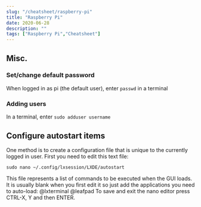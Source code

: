 ```yaml
---
slug: "/cheatsheet/raspberry-pi"
title: "Raspberry Pi"
date: 2020-06-28
description: ""
tags: ["Raspberry Pi","Cheatsheet"]
---
```


## Misc.

### Set/change default password
When logged in as pi (the default user), enter <code>passwd</code> in a terminal

### Adding users
In a terminal, enter <code>sudo adduser username</code>

## Configure autostart items

One method is to create a configuration file that is unique to the currently logged in user. First you need to edit this text file:
```shell
sudo nano ~/.config/lxsession/LXDE/autostart
```
This file represents a list of commands to be executed when the GUI loads. It is usually blank when you first edit it so just add the applications you need to auto-load:
@lxterminal
@leafpad
To save and exit the nano editor press CTRL-X, Y and then ENTER.
